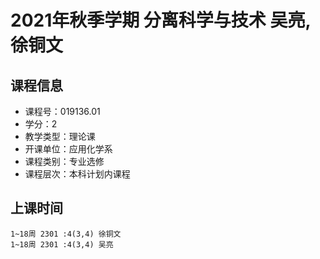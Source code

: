 # 2021年秋季学期 分离科学与技术 吴亮, 徐铜文






## 课程信息

- 课程号：019136.01
- 学分：2
- 教学类型：理论课
- 开课单位：应用化学系
- 课程类别：专业选修
- 课程层次：本科计划内课程

## 上课时间

```
1~18周 2301 :4(3,4) 徐铜文
1~18周 2301 :4(3,4) 吴亮
```

